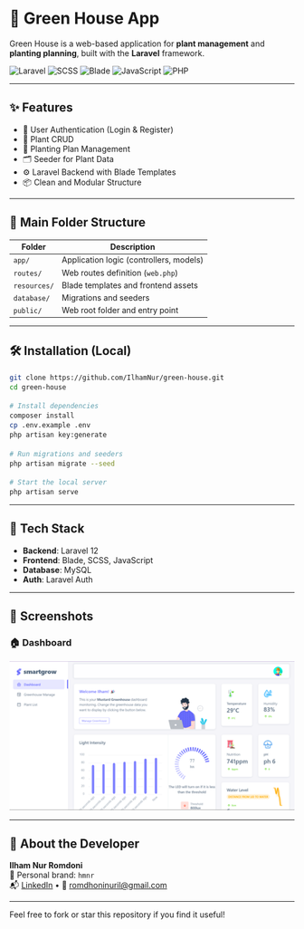 
# 🌿 Green House App

Green House is a web-based application for **plant management** and **planting planning**, built with the **Laravel** framework.

![Laravel](https://img.shields.io/badge/Laravel-8.x-red?style=flat-square&logo=laravel)
![SCSS](https://img.shields.io/badge/SCSS-40.9%25-pink?style=flat-square&logo=sass)
![Blade](https://img.shields.io/badge/Blade-Template-yellow?style=flat-square&logo=laravel)
![JavaScript](https://img.shields.io/badge/JavaScript-15.9%25-yellow?style=flat-square&logo=javascript)
![PHP](https://img.shields.io/badge/PHP-15.7%25-blue?style=flat-square&logo=php)

---

## ✨ Features

- 🔐 User Authentication (Login & Register)
- 🌾 Plant CRUD
- 📅 Planting Plan Management
- 🗂️ Seeder for Plant Data
- ⚙️ Laravel Backend with Blade Templates
- 📦 Clean and Modular Structure

---

## 📁 Main Folder Structure

| Folder        | Description                           |
|---------------|----------------------------------------|
| `app/`        | Application logic (controllers, models) |
| `routes/`     | Web routes definition (`web.php`)       |
| `resources/`  | Blade templates and frontend assets     |
| `database/`   | Migrations and seeders                  |
| `public/`     | Web root folder and entry point         |

---

## 🛠️ Installation (Local)

```bash
git clone https://github.com/IlhamNur/green-house.git
cd green-house

# Install dependencies
composer install
cp .env.example .env
php artisan key:generate

# Run migrations and seeders
php artisan migrate --seed

# Start the local server
php artisan serve
```

---

## 🧠 Tech Stack

- **Backend**: Laravel 12
- **Frontend**: Blade, SCSS, JavaScript
- **Database**: MySQL
- **Auth**: Laravel Auth

---

## 📸 Screenshots

### 🏠 Dashboard
![Dashboard Screenshot](public/assets/img/Picture1.png)

---

## 🙋 About the Developer

**Ilham Nur Romdoni**  
🔖 Personal brand: `hmnr`  
📬 [LinkedIn](https://linkedin.com/in/ilham-nur-romdoni-167263206) • 📩 romdhoninuril@gmail.com

---

Feel free to fork or star this repository if you find it useful!
